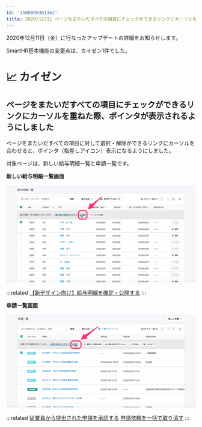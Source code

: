 ```yaml
---
id: '1500000301362'
title: 2020/12/11 ページをまたいだすべての項目にチェックができるリンクにカーソルを重ねた際、ポインタが表示されるようにしました
---
```

2020年12月11日（金）に行なったアップデートの詳細をお知らせします。

SmartHR基本機能の変更点は、カイゼン1件でした。

# 📈 カイゼン

## ページをまたいだすべての項目にチェックができるリンクにカーソルを重ねた際、ポインタが表示されるようにしました

ページをまたいだすべての項目に対して選択・解除ができるリンクにカーソルを合わせると、ポインタ（指差しアイコン）表示になるようにしました。

対象ページは、新しい給与明細一覧と申請一覧です。

**新しい給与明細一覧画面**

![__________2020-12-14_14_31_24.png](./__________2020-12-14_14_31_24.png)

:::related
[【新デザイン向け】給与明細を確定・公開する](https://knowledge.smarthr.jp/hc/ja/articles/360057942354)
:::

**申請一覧画面**

![__________2020-12-14_14_47_19.png](./__________2020-12-14_14_47_19.png)

:::related
[従業員から提出された申請を承認する](https://knowledge.smarthr.jp/hc/ja/articles/360053919054)
[申請依頼を一括で取り消す](https://knowledge.smarthr.jp/hc/ja/articles/360026262393)
:::
